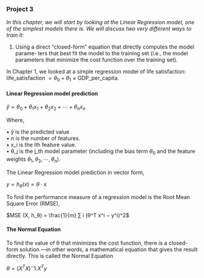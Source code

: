 ### Project 3

*In this chapter, we will start by looking at the Linear Regression model, one of the
simplest models there is. We will discuss two very different ways to train it:*

1. Using a direct “closed-form” equation that directly computes the model parame‐
ters that best fit the model to the training set (i.e., the model parameters that
minimize the cost function over the training set).


In Chapter 1, we looked at a simple regression model of life satisfaction: 
life_satisfaction $= θ_0 + θ_1$ × GDP_per_capita.

#### Linear Regression model prediction

$\hat y = θ_0 + θ_1x_1 + θ_2x_2 + ⋯ + θ_nx_n$

Where,

• ŷ is the predicted value   
• n is the number of features.  
• x_i is the ith feature value.    
• θ_j is the j_th model parameter (including the bias term $θ_0$ and  the feature weights
$θ_1, θ_2, ⋯, θ_n$).

The Linear Regression model prediction in vector form, 

$y = h_θ (x) = θ · x$


To find the performance measure of a regression model is the Root Mean Square Error (RMSE),


$MSE (X, h_θ) = \frac{1}{m} ∑ i (θ^T x^i − y^i)^2$



#### The Normal Equation
To find the value of θ that minimizes the cost function, there is a closed-form solution
—in other words, a mathematical equation that gives the result directly. This is called
the Normal Equation


$θ = (X^T X)^−1 .X^T y$

